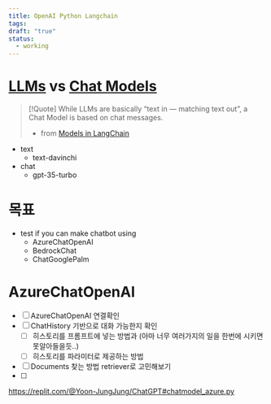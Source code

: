 ```yaml
---
title: OpenAI Python Langchain
tags: 
draft: "true"
status:
  - working
---
```

# [LLMs](https://python.langchain.com/docs/integrations/llms/) vs [Chat Models](https://python.langchain.com/docs/integrations/chat/)

> [!Quote]
> While LLMs are basically “text in — matching text out”, a Chat Model is based on chat messages.
> - from [Models in LangChain](https://lisarebecca.medium.com/models-in-langchain-db04e688ac1f)

- text
	- text-davinchi
- chat
	- gpt-35-turbo

# 목표
- test if you can make chatbot using
	- AzureChatOpenAI
	- BedrockChat
	- ChatGooglePalm

# AzureChatOpenAI
- [ ] AzureChatOpenAI 연결확인
- [ ] ChatHistory 기반으로 대화 가능한지 확인
	- [ ] 히스토리를 프롬프트에 넣는 방법과 (아마 너무 여러가지의 일을 한번에 시키면 못알아들을듯..)
	- [ ] 히스토리를 파라미터로 제공하는 방법
- [ ] Documents 찾는 방법 retriever로 고민해보기 
- [ ] 
https://replit.com/@Yoon-JungJung/ChatGPT#chatmodel_azure.py 